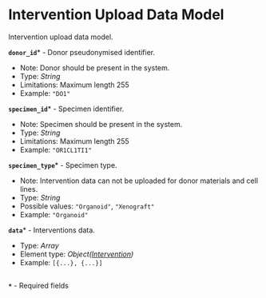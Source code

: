 # Intervention Upload Data Model
Intervention upload data model.

**`donor_id`*** - Donor pseudonymised identifier.
- Note: Donor should be present in the system.
- Type: _String_
- Limitations: Maximum length 255
- Example: `"DO1"`

**`specimen_id`*** - Specimen identifier.
- Note: Specimen should be present in the system.
- Type: _String_
- Limitations: Maximum length 255
- Example: `"OR1CL1TI1"`

**`specimen_type`*** - Specimen type.
- Note: Intervention data can not be uploaded for donor materials and cell lines.
- Type: _String_
- Possible values: `"Organoid"`, `"Xenograft"`
- Example: `"Organoid"`

**`data`*** - Interventions data.
- Type: _Array_
- Element type: _Object([Intervention](api-models-base-intervention.md))_
- Example: `[{...}, {...}]`

##
**`*`** - Required fields
